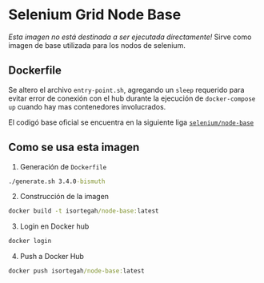 # Selenium Grid Node Base

_Esta imagen no está destinada a ser ejecutada directamente!_ Sirve como imagen de base utilizada para los nodos de selenium.

## Dockerfile

Se altero el archivo `entry-point.sh`, agregando un `sleep` requerido para evitar error de conexión con el hub durante la ejecución de `docker-compose up` cuando hay mas contenedores involucrados.

El codigó base oficial se encuentra en la siguiente liga [`selenium/node-base`](https://github.com/SeleniumHQ/docker-selenium/blob/master/NodeBase)

## Como se usa esta imagen

1. Generación de `Dockerfile`
```cmd
./generate.sh 3.4.0-bismuth
```
2. Construcción de la imagen
```cmd
docker build -t isortegah/node-base:latest
```
3. Login en Docker hub
```cmd
docker login
```
4. Push a Docker Hub
```cmd
docker push isortegah/node-base:latest
```

